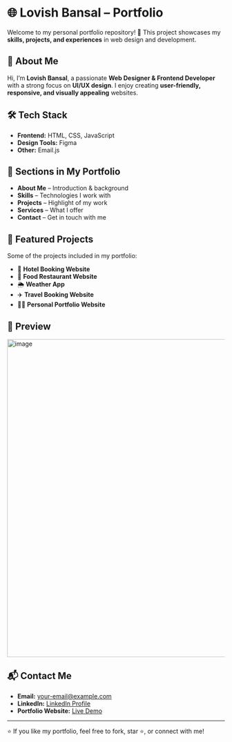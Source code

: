 # 🌐 Lovish Bansal – Portfolio

Welcome to my personal portfolio repository! 🚀
This project showcases my **skills, projects, and experiences** in web design and development.

## 📌 About Me

Hi, I’m **Lovish Bansal**, a passionate **Web Designer & Frontend Developer** with a strong focus on **UI/UX design**. I enjoy creating **user-friendly, responsive, and visually appealing** websites.

## 🛠️ Tech Stack

* **Frontend:** HTML, CSS, JavaScript
* **Design Tools:** Figma
* **Other:** Email.js

## 📂 Sections in My Portfolio

* **About Me** – Introduction & background
* **Skills** – Technologies I work with
* **Projects** – Highlight of my work
* **Services** – What I offer
* **Contact** – Get in touch with me

## 🚀 Featured Projects

Some of the projects included in my portfolio:

* 🏨 **Hotel Booking Website**
* 🍔 **Food Restaurant Website**
* 🌦️ **Weather App**
* ✈️ **Travel Booking Website**
* 👨‍💻 **Personal Portfolio Website**

## 📸 Preview

<img width="1898" height="737" alt="image" src="https://github.com/user-attachments/assets/16548a8b-22d5-48e7-84f0-f66b26fede27" />


## 📬 Contact Me

* **Email:** [your-email@example.com](mailto:lovish03official@gmail.com)
* **LinkedIn:** [LinkedIn Profile](https://www.linkedin.com/in/bansallovish/)
* **Portfolio Website:** [Live Demo](https://lovishb-portfolio.netlify.app)

---

⭐ If you like my portfolio, feel free to fork, star ⭐, or connect with me!
